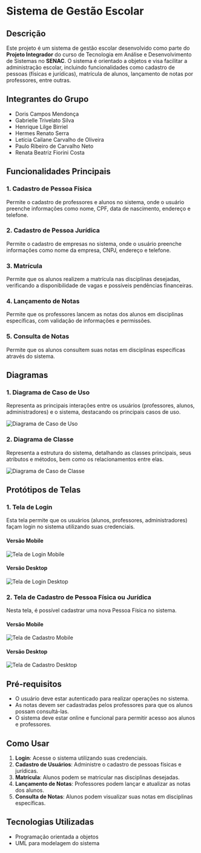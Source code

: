 # Sistema de Gestão Escolar

## Descrição
Este projeto é um sistema de gestão escolar desenvolvido como parte do **Projeto Integrador** do curso de Tecnologia em Análise e Desenvolvimento de Sistemas no **SENAC**. O sistema é orientado a objetos e visa facilitar a administração escolar, incluindo funcionalidades como cadastro de pessoas (físicas e jurídicas), matrícula de alunos, lançamento de notas por professores, entre outras.

## Integrantes do Grupo
- Doris Campos Mendonça
- Gabrielle Trivelato Silva
- Henrique Lilge Birriel
- Hermes Renato Serra
- Letícia Cailane Carvalho de Oliveira
- Paulo Ribeiro de Carvalho Neto
- Renata Beatriz Fiorini Costa

## Funcionalidades Principais

### 1. Cadastro de Pessoa Física
Permite o cadastro de professores e alunos no sistema, onde o usuário preenche informações como nome, CPF, data de nascimento, endereço e telefone.

### 2. Cadastro de Pessoa Jurídica
Permite o cadastro de empresas no sistema, onde o usuário preenche informações como nome da empresa, CNPJ, endereço e telefone.

### 3. Matrícula
Permite que os alunos realizem a matrícula nas disciplinas desejadas, verificando a disponibilidade de vagas e possíveis pendências financeiras.

### 4. Lançamento de Notas
Permite que os professores lancem as notas dos alunos em disciplinas específicas, com validação de informações e permissões.

### 5. Consulta de Notas
Permite que os alunos consultem suas notas em disciplinas específicas através do sistema.

## Diagramas
### 1. Diagrama de Caso de Uso
Representa as principais interações entre os usuários (professores, alunos, administradores) e o sistema, destacando os principais casos de uso.

![Diagrama de Caso de Uso](img/diagrama_uso.png)

### 2. Diagrama de Classe
Representa a estrutura do sistema, detalhando as classes principais, seus atributos e métodos, bem como os relacionamentos entre elas.

![Diagrama de Caso de Classe](img/diagrama_classe.PNG)

## Protótipos de Telas

### 1. Tela de Login
Esta tela permite que os usuários (alunos, professores, administradores) façam login no sistema utilizando suas credenciais.
#### Versão Mobile
![Tela de Login Mobile](img/tela_mobile.png)
#### Versão Desktop
![Tela de Login Desktop](img/tela_desktop.png)

### 2. Tela de Cadastro de Pessoa Física ou Jurídica
Nesta tela, é possível cadastrar uma nova Pessoa Física no sistema.

#### Versão Mobile
![Tela de Cadastro Mobile](img/tela_mobile2.png)
#### Versão Desktop
![Tela de Cadastro Desktop](img/tela_desktop_2png.png)

## Pré-requisitos
- O usuário deve estar autenticado para realizar operações no sistema.
- As notas devem ser cadastradas pelos professores para que os alunos possam consultá-las.
- O sistema deve estar online e funcional para permitir acesso aos alunos e professores.

## Como Usar
1. **Login**: Acesse o sistema utilizando suas credenciais.
2. **Cadastro de Usuários**: Administre o cadastro de pessoas físicas e jurídicas.
3. **Matrícula**: Alunos podem se matricular nas disciplinas desejadas.
4. **Lançamento de Notas**: Professores podem lançar e atualizar as notas dos alunos.
5. **Consulta de Notas**: Alunos podem visualizar suas notas em disciplinas específicas.

## Tecnologias Utilizadas
- Programação orientada a objetos
- UML para modelagem do sistema

